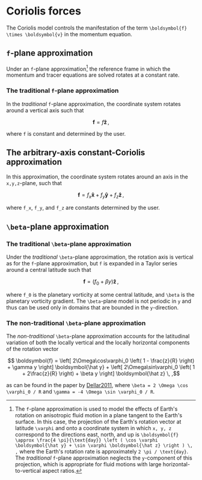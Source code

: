 # Coriolis forces

The Coriolis model controls the manifestation of the term ``\boldsymbol{f} \times \boldsymbol{v}``
in the momentum equation.

## ``f``-plane approximation

Under an ``f``-plane approximation[^3] the reference frame in which
the momentum and tracer equations are solved rotates at a constant rate.

### The traditional ``f``-plane approximation

In the *traditional* ``f``-plane approximation, the coordinate system rotates around
a vertical axis such that
```math
    \boldsymbol{f} = f \boldsymbol{\hat z} \, ,
```
where ``f`` is constant and determined by the user.

## The arbitrary-axis constant-Coriolis approximation

In this approximation, the coordinate system rotates around an axis in the ``x,y,z``-plane, such
that
```math
    \boldsymbol{f} = f_x \boldsymbol{\hat x} + f_y \boldsymbol{\hat y} + f_z \boldsymbol{\hat z} \, ,
```
where ``f_x``, ``f_y``, and ``f_z`` are constants determined by the user.


[^3]: The ``f``-plane approximation is used to model the effects of Earth's rotation on anisotropic
      fluid motion in a plane tangent to the Earth's surface. In this case, the projection of
      the Earth's rotation vector at latitude ``\varphi`` and onto a coordinate system in which
      ``x, y, z`` correspond to the directions east, north, and up is
      ``\boldsymbol{f} \approx \frac{4 \pi}{\text{day}} \left ( \cos \varphi \boldsymbol{\hat y} + \sin \varphi \boldsymbol{\hat z} \right ) \, ,``
      where the Earth's rotation rate is approximately ``2 \pi / \text{day}``. The *traditional*
      ``f``-plane approximation neglects the ``y``-component of this projection, which is appropriate
      for fluid motions with large horizontal-to-vertical aspect ratios.

## ``\beta``-plane approximation

### The traditional ``\beta``-plane approximation

Under the *traditional* ``\beta``-plane approximation, the rotation axis is vertical as for the
``f``-plane approximation, but ``f`` is expanded in a Taylor series around a central latitude
such that
```math
    \boldsymbol{f} = \left ( f_0 + \beta y \right ) \boldsymbol{\hat z} \, ,
```
where ``f_0`` is the planetary vorticity at some central latitude, and ``\beta`` is the
planetary vorticity gradient.
The ``\beta``-plane model is not periodic in ``y`` and thus can be used only in domains that
are bounded in the ``y``-direction.

### The non-traditional ``\beta``-plane approximation

The *non-traditional* ``\beta``-plane approximation accounts for the latitudinal variation of both
the locally vertical and the locally horizontal components of the rotation vector
```math
    \boldsymbol{f} = \left[ 2\Omega\cos\varphi_0 \left( 1 -  \frac{z}{R} \right) + \gamma y \right] \boldsymbol{\hat y}
           + \left[ 2\Omega\sin\varphi_0 \left( 1 + 2\frac{z}{R} \right) + \beta  y \right] \boldsymbol{\hat z} \, ,
```
as can be found in the paper by [Dellar2011](@citet), where
``\beta = 2 \Omega \cos \varphi_0 / R`` and ``\gamma = -4 \Omega \sin \varphi_0 / R``.
